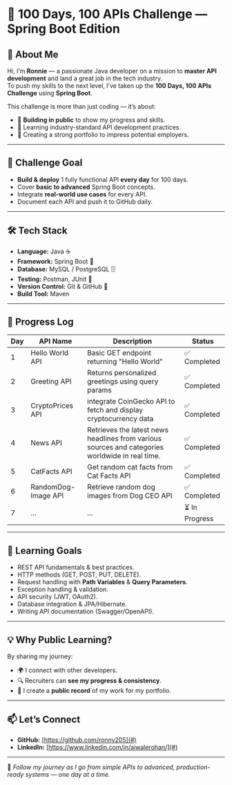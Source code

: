 # 🚀 100 Days, 100 APIs Challenge — Spring Boot Edition

## 👋 About Me

Hi, I’m **Ronnie** — a passionate Java developer on a mission to **master API development** and land a great job in the tech industry.  
To push my skills to the next level, I’ve taken up the **100 Days, 100 APIs Challenge** using **Spring Boot**.

This challenge is more than just coding — it’s about:

- 📢 **Building in public** to show my progress and skills.
- 🧠 Learning industry-standard API development practices.
- 💼 Creating a strong portfolio to impress potential employers.

---

## 🎯 Challenge Goal

- **Build & deploy** 1 fully functional API **every day** for 100 days.
- Cover **basic to advanced** Spring Boot concepts.
- Integrate **real-world use cases** for every API.
- Document each API and push it to GitHub daily.

---

## 🛠 Tech Stack

- **Language:** Java ☕
- **Framework:** Spring Boot 🌿
- **Database:** MySQL / PostgreSQL 🗄
- **Testing:** Postman, JUnit 🧪
- **Version Control:** Git & GitHub 🐙
- **Build Tool:** Maven

---

## 📅 Progress Log

| Day | API Name            | Description                                                                                     | Status         |
| --- | ------------------- | ----------------------------------------------------------------------------------------------- | -------------- |
| 1   | Hello World API     | Basic GET endpoint returning "Hello World"                                                      | ✅ Completed   |
| 2   | Greeting API        | Returns personalized greetings using query params                                               | ✅ Completed   |
| 3   | CryptoPrices API    | integrate CoinGecko API to fetch and display cryptocurrency data                                | ✅ Completed   |
| 4   | News API            | Retrieves the latest news headlines from various sources and categories worldwide in real time. | ✅ Completed   |
| 5   | CatFacts API        | Get random cat facts from Cat Facts API                                                         | ✅ Completed   |
| 6   | RandomDog-Image API | Retrieve random dog images from Dog CEO API                                                     | ✅ Completed   |
| 7   | ...                 | ...                                                                                             | ⏳ In Progress |

---

## 📖 Learning Goals

- REST API fundamentals & best practices.
- HTTP methods (GET, POST, PUT, DELETE).
- Request handling with **Path Variables** & **Query Parameters**.
- Exception handling & validation.
- API security (JWT, OAuth2).
- Database integration & JPA/Hibernate.
- Writing API documentation (Swagger/OpenAPI).

---

## 💡 Why Public Learning?

By sharing my journey:

- 🌍 I connect with other developers.
- 🔍 Recruiters can **see my progress & consistency**.
- 📂 I create a **public record** of my work for my portfolio.

---

## 📫 Let’s Connect

- **GitHub:** [https://github.com/ronny205](#)
- **LinkedIn:** [https://www.linkedin.com/in/aiwalerohan/](#)

---

💪 _Follow my journey as I go from simple APIs to advanced, production-ready systems — one day at a time._
